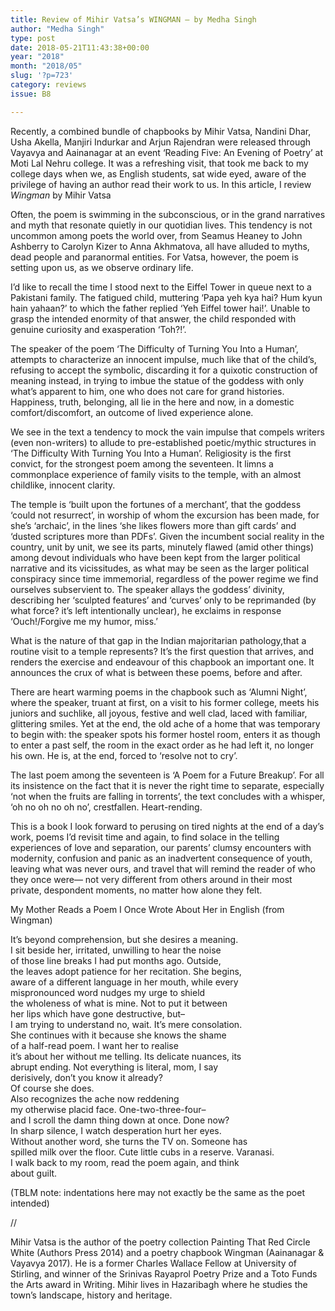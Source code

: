```yaml
---
title: Review of Mihir Vatsa’s WINGMAN – by Medha Singh
author: "Medha Singh"
type: post
date: 2018-05-21T11:43:38+00:00
year: "2018"
month: "2018/05"
slug: '?p=723'
category: reviews
issue: B8

---
```

Recently, a combined bundle of chapbooks by Mihir Vatsa, Nandini Dhar, Usha Akella, Manjiri Indurkar and Arjun Rajendran were released through Vayavya and Aainanagar at an event &#8216;Reading Five: An Evening of Poetry&#8217; at Moti Lal Nehru college. It was a refreshing visit, that took me back to my college days when we, as English students, sat wide eyed, aware of the privilege of having an author read their work to us. In this article, I review _Wingman_ by Mihir Vatsa

Often, the poem is swimming in the subconscious, or in ​the ​grand narratives and myth ​that ​resonate quietly​ in​ our​ quotidian lives​. ​This tendency is not uncommon among poets the world over, from Seamus Heaney to John Ashberry to Carolyn Kizer to Anna Akhmatova, all have alluded to myths, dead people and paranormal entities. For Vatsa, however, the poem is setting upon us​,​ as we observe ordinary life.

I&#8217;d like to recall the time I stood next to the Eiffel Tower in queue next to a Pakistani family. The fatigued child, muttering &#8216;Papa yeh kya hai? Hum kyun hain yahaan?&#8217; to which the father replied &#8216;Yeh Eiffel tower hai!&#8217;. Unable to grasp the intended enormity of that answer, the child responded with genuine curiosity and exasperation &#8216;Toh?!&#8217;.

The speaker of the poem &#8216;The Difficulty of Turning You Into a Human’, attempts to characterize an innocent impulse​,​ much like that of the child&#8217;s, refusing to accept the symbolic, discarding it for a quixotic construction of meaning instead, in trying to imbue the statue of the goddess with only what&#8217;s apparent to him, one who does not care for grand histories. Happiness, truth, belonging, all lie in the here and now, in a domestic comfort/discomfort, an outcome of lived experience alone.

We see in the text a tendency to mock the vain impulse that compels writers (even non-writers) to allude to pre-established poetic/mythic structures in &#8216;The Difficulty With Turning You Into a Human&#8217;. Religiosity is the first convict, for the strongest poem among the seventeen. It limns a commonplace experience of family visits to the temple, with an almost childlike, innocent clarity.

The temple is &#8216;built upon the fortunes of a merchant&#8217;, that the goddess &#8216;could not resurrect&#8217;, in worship of whom the excursion has been made, for she&#8217;s &#8216;archaic&#8217;, in the lines &#8216;she likes flowers more than gift cards&#8217; and &#8216;dusted scriptures more than PDFs&#8217;. Given the incumbent social reality in the country, unit by unit, we see its parts, minutely flawed (amid other things) among devout individuals who have been kept from the larger political narrative and its vicissitudes, as what may be seen as ​the larger political conspiracy since time immemorial, regardless of the power regime we ​find ourselves subservient to. The speaker allays the goddess&#8217; divinity, describing her &#8216;sculpted features&#8217; and &#8216;curves&#8217; only to be reprimanded (by what force? it&#8217;s left intentionally unclear), he exclaims in response &#8216;Ouch!/Forgive me my humor, miss.&#8217;

What is the nature of that gap in the Indian majoritarian pathology​,​ that a routine visit to a temple represents? It&#8217;s the first question that arrives, and renders the exercise and endeavour of this chapbook an important one. It announces the crux of what is between these poems, before and after.

There are heart warming poems in the chapbook such as &#8216;Alumni Night&#8217;, where the speaker, truant at first, on a visit to his former college, meets his juniors and suchlike, all joyous, festive and well clad, laced with familiar, glittering smiles. Yet at the end, the old ache of a home that was temporary to begin with: the speaker spots his former hostel room, enters it as though to enter a past self, the room in the exact order as he had left it, no longer his own. He is, at the end, forced to &#8216;resolve not to cry&#8217;.

The last poem among the seventeen is &#8216;A Poem for a Future Breakup&#8217;. For all its insistence on the fact that it is never the right time to separate, especially &#8216;not when the fruits are falling in torrents&#8217;, the text concludes with a whisper, &#8216;oh no oh no oh no&#8217;, crestfallen. Heart-rending.

This is a book I look forward to perusing on tired nights at the end of a day&#8217;s work, poems I&#8217;d revisit time and again, to find solace in the telling experiences of love and separation, our parents&#8217; clumsy encounters with modernity, confusion and panic as an inadvertent consequence of youth, leaving what was never ours, and travel that will remind the reader of who they once were— not very different from others around in their most private, despondent moments, no matter how alone they felt.

My Mother Reads a Poem I Once Wrote About Her in English (from Wingman)

It&#8217;s beyond comprehension, but she desires a meaning.  
I sit beside her, irritated, unwilling to hear the noise  
of those line breaks I had put months ago. Outside,  
the leaves adopt patience for her recitation. She begins,  
aware of a different language in her mouth, while every  
mispronounced word nudges my urge to shield  
the wholeness of what is mine. Not to put it between  
her lips which have gone destructive, but&#8211;  
I am trying to understand no, wait. It&#8217;s mere consolation.  
She continues with it because she knows the shame  
of a half-read poem. I want her to realise  
it&#8217;s about her without me telling. Its delicate nuances, its  
abrupt ending. Not everything is literal, mom, I say  
derisively, don&#8217;t you know it already?  
Of course she does.  
Also recognizes the ache now reddening  
my otherwise placid face. One-two-three-four&#8211;  
and I scroll the damn thing down at once. Done now?  
In sharp silence, I watch desperation hurt her eyes.  
Without another word, she turns the TV on. Someone has  
spilled milk over the floor. Cute little cubs in a reserve. Varanasi.  
I walk back to my room, read the poem again, and think  
about guilt.

(TBLM note: indentations here may not exactly be the same as the poet intended)

//

Mihir Vatsa is the author of the poetry collection Painting That Red Circle White (Authors Press 2014) and a poetry chapbook Wingman (Aainanagar & Vayavya 2017). He is a former Charles Wallace Fellow at University of Stirling, and winner of the Srinivas Rayaprol Poetry Prize and a Toto Funds the Arts award in Writing. Mihir lives in Hazaribagh where he studies the town&#8217;s landscape, history and heritage.
